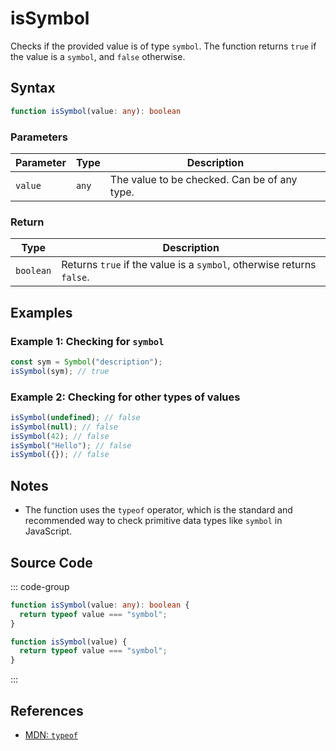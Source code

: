 # isSymbol  
Checks if the provided value is of type `symbol`. The function returns `true` if the value is a `symbol`, and `false` otherwise.

## Syntax
```typescript
function isSymbol(value: any): boolean
```

### Parameters

| Parameter | Type      | Description                               |
|-----------|-----------|-------------------------------------------|
| `value`   | `any`     | The value to be checked. Can be of any type. |

### Return

| Type     | Description                                  |
|----------|--------------------------------------------|
| `boolean`| Returns `true` if the value is a `symbol`, otherwise returns `false`. |

## Examples

### Example 1: Checking for `symbol`
```typescript
const sym = Symbol("description");
isSymbol(sym); // true
```

### Example 2: Checking for other types of values
```typescript
isSymbol(undefined); // false
isSymbol(null); // false
isSymbol(42); // false
isSymbol("Hello"); // false
isSymbol({}); // false
```

## Notes
- The function uses the `typeof` operator, which is the standard and recommended way to check primitive data types like `symbol` in JavaScript.

## Source Code
::: code-group

```typescript
function isSymbol(value: any): boolean {
  return typeof value === "symbol";
}
```

```javascript
function isSymbol(value) {
  return typeof value === "symbol";
}
```
:::

## References
- [MDN: `typeof`](https://developer.mozilla.org/en-US/docs/Web/JavaScript/Reference/Operators/typeof)